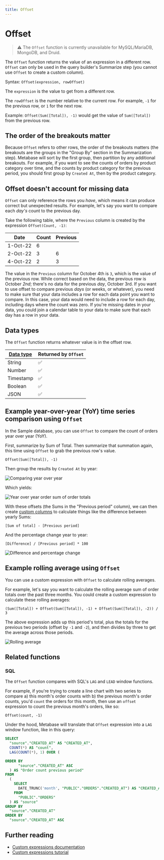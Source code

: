 ```yaml
---
title: Offset
---
```


# Offset

> ⚠️ The `Offset` function is currently unavailable for MySQL/MariaDB, MongoDB, and Druid.

The `Offset` function returns the value of an expression in a different row. `Offset` can only be used in the query builder's Summarize step (you cannot use `Offset` to create a custom column).

Syntax: `Offset(expression, rowOffset)`

The `expression` is the value to get from a different row.

The `rowOffset` is the number relative to the current row. For example, `-1` for the previous row, or `1` for the next row.

Example: `Offset(Sum([Total]), -1)` would get the value of `Sum([Total])` from the previous row.

## The order of the breakouts matter

Because `Offset` refers to other rows, the order of the breakouts matters (the breakouts are the groups in the "Group By" section in the Summarization step). Metabase will sort by the first group, then partition by any additional breakouts. For example, if you want to see the counts of orders by product category over time, and the counts by product category for the previous period, you should first group by `Created At`, then by the product category.

## Offset doesn't account for missing data

`Offset` can only reference the rows you _have_, which means it can produce correct but unexpected results. For example, let's say you want to compare each _day's_ count to the previous day.

Take the following table, where the `Previous` column is created by the expression `Offset(Count, -1)`:

| Date     | Count | Previous |
| -------- | ----- | -------- |
| 1-Oct-22 | 6     |          |
| 2-Oct-22 | 3     | 6        |
| 4-Oct-22 | 2     | 3        |

The value in the `Previous` column for October 4th is `3`, which is the value of the previous row. While correct based on the data, the previous row is October _2nd_; there's no data for the previous _day_, October 3rd. If you want to use offset to compare previous _days_ (or weeks, or whatever), you need to make sure that your data includes a row for each data point you want to compare. In this case, your data would need to include a row for each day, including days where the count was zero. If you're missing dates in your data, you could join a calendar table to your data to make sure that each day has a row in your data.

## Data types

The `Offset` function returns whatever value is in the offset row.

| [Data type](https://www.metabase.com/learn/grow-your-data-skills/data-fundamentals/data-types-overview#examples-of-data-types) | Returned by `Offset` |
| ------------------------------------------------------------------------------------------------------------------------------ | -------------------- |
| String                                                                                                                         | ✅                   |
| Number                                                                                                                         | ✅                   |
| Timestamp                                                                                                                      | ✅                   |
| Boolean                                                                                                                        | ✅                   |
| JSON                                                                                                                           | ✅                   |

## Example year-over-year (YoY) time series comparison using `Offset`

In the Sample database, you can use `Offset` to compare the count of orders year over year (YoY).

First, summarize by Sum of Total. Then summarize that summation again, this time using `Offset` to grab the previous row's value.

```
Offset(Sum([Total]), -1)
```

Then group the results by `Created At` by year:

![Comparing year over year](../../images/sum-of-totals-for-previous-period.png)

Which yields:

![Year over year order sum of order totals](../../images/year-over-year-sum-totals.png)

With these offsets (the Sums in the "Previous period" column), we can then create [custom columns](../editor.md#custom-columns) to calculate things like the difference between yearly Sums:

```
[Sum of total] - [Previous period]
```

And the percentage change year to year:

```
[Difference] / [Previous period] * 100
```

![Difference and percentage change](../../images/diff-and-percentage.png)

## Example rolling average using `Offset`

You can use a custom expression with `Offset` to calculate rolling averages.

For example, let's say you want to calculate the rolling average sum of order totals over the past three months. You could create a custom expression to calculate these rolling averages:

```
(Sum([Total]) + Offset(Sum([Total]), -1) + Offset(Sum([Total]), -2)) / 3
```

The above expression adds up this period's total, plus the totals for the previous two periods (offset by `-1` and `-2`), and then divides by three to get the average across those periods.

![Rolling average](../../images/rolling-average.png)

## Related functions

### SQL

The `Offset` function compares with SQL's `LAG` and `LEAD` window functions.

For example, if you're trying to create a line chart with two series to compare a) this month's order counts with b) the previous month's order counts, you'd `count` the orders for this month, then use an `offset` expression to count the previous month's orders, like so:

```
Offset(count, -1)
```

Under the hood, Metabase will translate that `Offset` expression into a `LAG` window function, like in this query:

```sql
SELECT
  "source"."CREATED_AT" AS "CREATED_AT",
  COUNT(*) AS "count",
  LAG(COUNT(*), 1) OVER (

ORDER BY
      "source"."CREATED_AT" ASC
  ) AS "Order count previous period"
FROM
  (
    SELECT
      DATE_TRUNC('month', "PUBLIC"."ORDERS"."CREATED_AT") AS "CREATED_AT"
    FROM
      "PUBLIC"."ORDERS"
  ) AS "source"
GROUP BY
  "source"."CREATED_AT"
ORDER BY
  "source"."CREATED_AT" ASC
```

## Further reading

- [Custom expressions documentation](../expressions.md)
- [Custom expressions tutorial](https://www.metabase.com/learn/metabase-basics/querying-and-dashboards/questions/custom-expressions)
